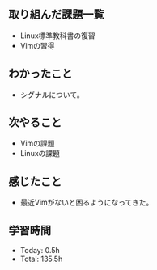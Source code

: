 ## 取り組んだ課題一覧
- Linux標準教科書の復習
- Vimの習得
## わかったこと
- シグナルについて。
## 次やること
- Vimの課題
- Linuxの課題
## 感じたこと
- 最近Vimがないと困るようになってきた。
## 学習時間
- Today: 0.5h
- Total: 135.5h

<!--```toggl
LIST
FROM 2024-03-28 TO 2024-03-28
INCLUDE PROJECTS "HappinessChain", "Self-Study"
```-->
<!--```toggl
SUMMARY
FROM 2024-01-01 TO 2024-03-28
INCLUDE PROJECTS "HappinessChain", "Self-Study"
```-->
